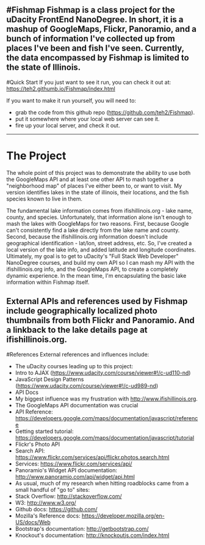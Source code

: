 #Fishmap
Fishmap is a class project for the uDacity FrontEnd NanoDegree. In short, it is a mashup of GoogleMaps, Flickr, Panoramio, and a bunch of information I've collected up from places I've been and fish I've seen. Currently, the data encompassed by Fishmap is limited to the state of Illinois.
----
#Quick Start
If you just want to see it run, you can check it out at:
https://teh2.githumb.io/Fishmap/index.html

If you want to make it run yourself, you will need to:
* grab the code from this github repo (https://github.com/teh2/Fishmap).
* put it somewhere where your local web server can see it.
* fire up your local server, and check it out.
----
# The Project
The whole point of this project was to demonstrate the ability to use both the GoogleMaps API and at least one other API to mash together a "neighborhood map" of places I've either been to, or want to visit. My version identifies lakes in the state of illinois, their locations, and the fish species known to live in them.

The fundamental lake information comes from ifishillinois.org - lake name, county, and species. Unfortunately, that information alone isn't enough to mash the lakes with GoogleMaps for two reasons. First, because Google can't consistently find a lake directly from the lake name and county. Second, because the ifishillinois.org information doesn't include geographical identification - lat/lon, street address, etc. So, I've created a local version of the lake info, and added latitude and longitude coordinates. Ultimately, my goal is to get to uDacity's "Full Stack Web Developer" NanoDegree courses, and build my own API so I can mash my API with the ifishillinois.org info, and the GoogleMaps API, to create a completely dynamic experience. In the mean time, I'm encapsulating the basic lake information within Fishmap itself.

External APIs and references used by Fishmap include geographically localized photo thumbnails from both Flickr and Panoramio. And a linkback to the lake details page at ifishillinois.org.
----
#References
External references and influences include:
* The uDacity courses leading up to this project:
 * Intro to AJAX (https://www.udacity.com/course/viewer#!/c-ud110-nd)
 * JavaScript Design Patterns (https://www.udacity.com/course/viewer#!/c-ud989-nd)
* API Docs
 * My biggest influence was my frustration with http://www.ifishillinois.org.
 * The GoogleMaps API documentation was crucial
  * API Reference: https://developers.google.com/maps/documentation/javascript/reference
  * Getting started tutorial: https://developers.google.com/maps/documentation/javascript/tutorial
 * Flickr's Photo API
  * Search API: https://www.flickr.com/services/api/flickr.photos.search.html
  * Services: https://www.flickr.com/services/api/
 * Panoramio's Widget API documentation: http://www.panoramio.com/api/widget/api.html
* As usual, much of my research when hitting roadblocks came from a small handful of "go to" sites:
 * Stack Overflow: http://stackoverflow.com/
 * W3: http://www.w3.org/
 * Github docs: https://github.com/
 * Mozilla's Reference docs: https://developer.mozilla.org/en-US/docs/Web
 * Bootstrap's documentation: http://getbootstrap.com/
 * Knockout's documentation: http://knockoutjs.com/index.html
 